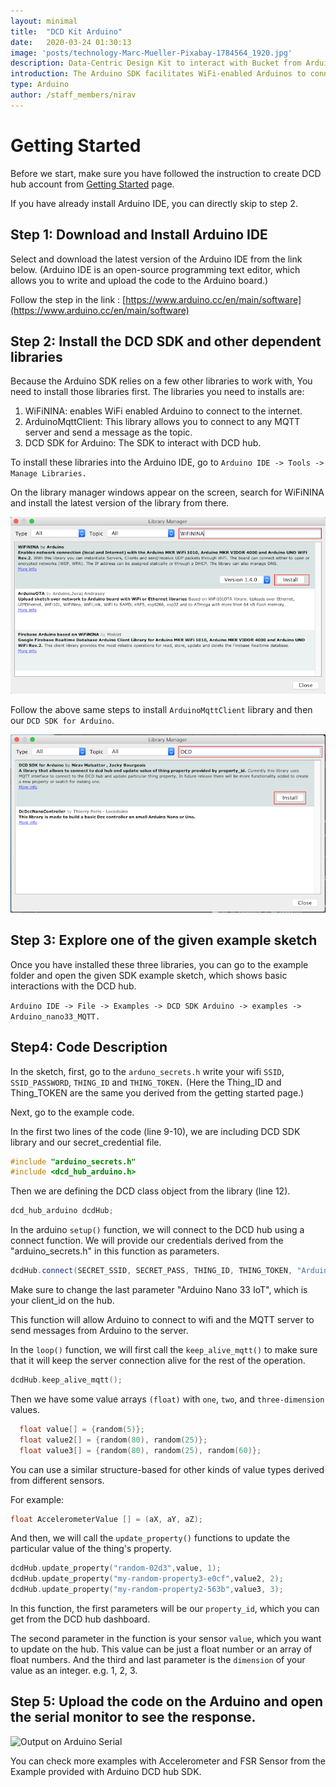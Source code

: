 ```yaml
---
layout: minimal
title:  "DCD Kit Arduino"
date:   2020-03-24 01:30:13
image: 'posts/technology-Marc-Mueller-Pixabay-1784564_1920.jpg'
description: Data-Centric Design Kit to interact with Bucket from Arduino
introduction: The Arduino SDK facilitates WiFi-enabled Arduinos to connect to the dcd hub and update the values of the thing's property.
type: Arduino
author: /staff_members/nirav
---
```


# Getting Started

Before we start, make sure you have followed the instruction to create DCD hub account from [Getting Started](https://datacentricdesign.org/docs/getting-started) page.

If you have already install Arduino IDE, you can directly skip to step 2.

## Step 1: Download and Install Arduino IDE

Select and download the latest version of the Arduino IDE from the link below. (Arduino IDE is an open-source programming text editor, which allows you to write and upload the code to the Arduino board.)

Follow the step in the link : [https://www.arduino.cc/en/main/software](https://www.arduino.cc/en/main/software)

## Step 2: Install the DCD SDK and other dependent libraries

Because the Arduino SDK relies on a few other libraries to work with, You need to install those libraries first. The libraries you need to installs are:

1. WiFiNINA: enables WiFi enabled Arduino to connect to the internet.
2. ArduinoMqttClient: This library allows you to connect to any MQTT server and send a message as the topic.
3. DCD SDK for Arduino: The SDK to interact with DCD hub.

To install these libraries into the Arduino IDE, go to `Arduino IDE -> Tools -> Manage Libraries.`

On the library manager windows appear on the screen, search for WiFiNINA and install the latest version of the library from there.

![Install WiFiNINA to Arduino Library Manager](/assets/img/posts/arduino_wifiNiNA.png)

Follow the above same steps to install `ArduinoMqttClient` library and then our `DCD SDK for Arduino`.

![Install DCDHub SDK to Arduino Library Manager](/assets/img/posts/arduino_dcdHub.png)

## Step 3: Explore one of the given example sketch

Once you have installed these three libraries, you can go to the example folder and open the given SDK example sketch, which shows basic interactions with the DCD hub.

`Arduino IDE -> File -> Examples -> DCD SDK Arduino -> examples -> Arduino_nano33_MQTT.`

## Step4: Code Description

In the sketch, first, go to the `arduno_secrets.h` write your wifi `SSID`, `SSID_PASSWORD`, `THING_ID` and `THING_TOKEN.`
(Here the Thing_ID and Thing_TOKEN are the same you derived from the getting started page.)

Next, go to the example code.

In the first two lines of the code (line 9-10), we are including DCD SDK library and our secret_credential file.

```c++
#include "arduino_secrets.h"
#include <dcd_hub_arduino.h>
```

Then we are defining the DCD class object from the library (line 12).

```c++
dcd_hub_arduino dcdHub;
```

In the arduino `setup()` function, we will connect to the DCD hub using a
connect function. We will provide our credentials derived from the "arduino_secrets.h" in this function as parameters.

```c++
dcdHub.connect(SECRET_SSID, SECRET_PASS, THING_ID, THING_TOKEN, "Arduino Nano 33 IoT");
```

Make sure to change the last parameter "Arduino Nano 33 IoT", which is your client_id on the hub.

This function will allow Arduino to connect to wifi and the MQTT server to send messages from Arduino to the server.

In the `loop()` function, we will first call the `keep_alive_mqtt()` to make sure that it will keep the server connection alive for the rest of the operation.

```c++
dcdHub.keep_alive_mqtt();
```

Then we have some value arrays `(float)` with `one`, `two`, and `three-dimension` values.

```c++
  float value[] = {random(5)};
  float value2[] = {random(80), random(25)};
  float value3[] = {random(80), random(25), random(60)};
```

You can use a similar structure-based for other kinds of value types derived from different sensors.

For example:

```c++
float AccelerometerValue [] = (aX, aY, aZ);
```

And then, we will call the `update_property()` functions to update the particular value of the thing's property.

```c++
dcdHub.update_property("random-02d3",value, 1);
dcdHub.update_property("my-random-property3-e0cf",value2, 2);
dcdHub.update_property("my-random-property2-563b",value3, 3);
```

In this function, the first parameters will be our `property_id`, which you can get from the DCD hub dashboard.

The second parameter in the function is your sensor `value`, which you want to update on the hub. This value can be just a float number or an array of float numbers. And the third and last parameter is the `dimension` of your value as an integer. e.g. 1, 2, 3.

## Step 5: Upload the code on the Arduino and open the serial monitor to see the response.

![Output on Arduino Serial](/assets/img/posts/arduino_response.gif)

You can check more examples with Accelerometer and FSR Sensor from the Example provided with Arduino DCD hub SDK.
